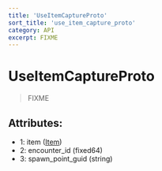 ```yaml
---
title: 'UseItemCaptureProto'
sort_title: 'use_item_capture_proto'
category: API
excerpt: FIXME
---
```


# UseItemCaptureProto

> FIXME

## Attributes:

- 1: item ([Item](../../enums/Item/))
- 2: encounter_id (fixed64)
- 3: spawn_point_guid (string)

